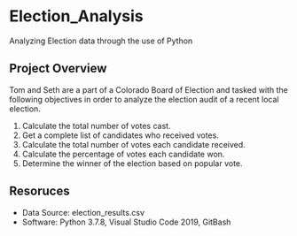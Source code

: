 # Election_Analysis
Analyzing Election data through the use of Python


## Project Overview
Tom and Seth are a part of a Colorado Board of Election and tasked with the following objectives in order to analyze the election audit of a recent local election.

1. Calculate the total number of votes cast.
2. Get a complete list of candidates who received votes.
3. Calculate the total number of votes each candidate received.
4. Calculate the percentage of votes each candidate won.
5. Determine the winner of the election based on popular vote.

## Resoruces
- Data Source: election_results.csv
- Software: Python 3.7.8, Visual Studio Code 2019, GitBash


